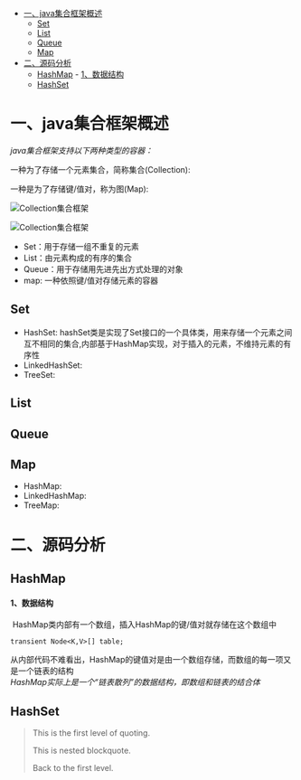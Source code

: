 <!-- TOC -->

- [一、java集合框架概述](#一java集合框架概述)
    - [Set](#set)
    - [List](#list)
    - [Queue](#queue)
    - [Map](#map)
- [二、源码分析](#二源码分析)
    - [HashMap](#hashmap)
            - [1、数据结构](#1数据结构)
    - [HashSet](#hashset)

<!-- /TOC -->
# 一、java集合框架概述 #

*java集合框架支持以下两种类型的容器：*

一种为了存储一个元素集合，简称集合(Collection):

一种是为了存储键/值对，称为图(Map):

![Collection集合框架](https://github.com/Aroue/Lee-notes/blob/master/images/Collection.png)

![Collection集合框架](https://github.com/Aroue/Lee-notes/blob/master/images/Map.png)

* Set：用于存储一组不重复的元素
* List：由元素构成的有序的集合
* Queue：用于存储用先进先出方式处理的对象
* map: 一种依照键/值对存储元素的容器

## Set ##
* HashSet: hashSet类是实现了Set接口的一个具体类，用来存储一个元素之间互不相同的集合,内部基于HashMap实现，对于插入的元素，不维持元素的有序性
* LinkedHashSet: 
* TreeSet: 

## List ##

## Queue ##

## Map ##
* HashMap: 
* LinkedHashMap: 
* TreeMap:

# 二、源码分析 #

## HashMap ##

#### 1、数据结构 ####
&nbsp;HashMap类内部有一个数组，插入HashMap的键/值对就存储在这个数组中
```
transient Node<K,V>[] table; 
```

从内部代码不难看出，HashMap的键值对是由一个数组存储，而数组的每一项又是一个链表的结构  
_HashMap实际上是一个“链表散列”的数据结构，即数组和链表的结合体_


## HashSet ##

> This is the first level of quoting.
>
>  This is nested blockquote.
>
> Back to the first level.

